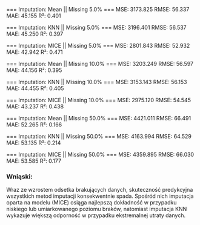 === Imputation: Mean || Missing 5.0% ===
MSE:  3173.825
RMSE: 56.337
MAE:  45.155
R²:   0.401

=== Imputation: KNN || Missing 5.0% ===
MSE:  3196.401
RMSE: 56.537
MAE:  45.250
R²:   0.397

=== Imputation: MICE || Missing 5.0% ===
MSE:  2801.843
RMSE: 52.932
MAE:  42.942
R²:   0.471

=== Imputation: Mean || Missing 10.0% ===
MSE:  3203.249
RMSE: 56.597
MAE:  44.156
R²:   0.395

=== Imputation: KNN || Missing 10.0% ===
MSE:  3153.143
RMSE: 56.153
MAE:  44.455
R²:   0.405

=== Imputation: MICE || Missing 10.0% ===
MSE:  2975.120
RMSE: 54.545
MAE:  43.237
R²:   0.438

=== Imputation: Mean || Missing 50.0% ===
MSE:  4421.011
RMSE: 66.491
MAE:  52.265
R²:   0.166

=== Imputation: KNN || Missing 50.0% ===
MSE:  4163.994
RMSE: 64.529
MAE:  53.135
R²:   0.214

=== Imputation: MICE || Missing 50.0% ===
MSE:  4359.895
RMSE: 66.030
MAE:  53.585
R²:   0.177

### Wniąski:

Wraz ze wzrostem odsetka brakujących danych, skuteczność predykcyjna wszystkich metod imputacji konsekwentnie spada.
Spośród nich imputacja oparta na modelu (MICE) osiąga najlepszą dokładność w przypadku niskiego lub umiarkowanego poziomu braków, 
natomiast imputacja KNN wykazuje większą odporność w przypadku ekstremalnej utraty danych.
